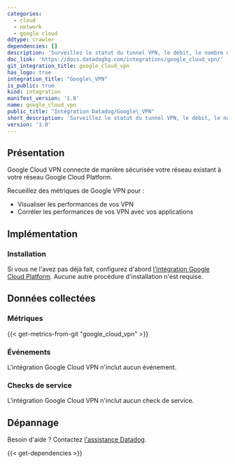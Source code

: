 ```yaml
---
categories:
  - cloud
  - network
  - google cloud
ddtype: crawler
dependencies: []
description: 'Surveillez le statut du tunnel VPN, le débit, le nombre de sessions, et plus encore.'
doc_link: 'https://docs.datadoghq.com/integrations/google_cloud_vpn/'
git_integration_title: google_cloud_vpn
has_logo: true
integration_title: "Google\_VPN"
is_public: true
kind: integration
manifest_version: '1.0'
name: google_cloud_vpn
public_title: "Intégration Datadog/Google\_VPN"
short_description: 'Surveillez le statut du tunnel VPN, le débit, le nombre de sessions, et plus encore.'
version: '1.0'
---
```

## Présentation
Google Cloud VPN connecte de manière sécurisée votre réseau existant à votre réseau Google Cloud Platform.

Recueillez des métriques de Google VPN pour :

* Visualiser les performances de vos VPN
* Corréler les performances de vos VPN avec vos applications

## Implémentation
### Installation

Si vous ne l'avez pas déjà fait, configurez d'abord [l'intégration Google Cloud Platform][1]. Aucune autre procédure d'installation n'est requise.

## Données collectées
### Métriques
{{< get-metrics-from-git "google_cloud_vpn" >}}


### Événements
L'intégration Google Cloud VPN n'inclut aucun événement.

### Checks de service
L'intégration Google Cloud VPN n'inclut aucun check de service.

## Dépannage
Besoin d'aide ? Contactez [l'assistance Datadog][3].

[1]: https://docs.datadoghq.com/fr/integrations/google_cloud_platform
[2]: https://github.com/DataDog/dogweb/blob/prod/integration/google_cloud_vpn/google_cloud_vpn_metadata.csv
[3]: https://docs.datadoghq.com/fr/help


{{< get-dependencies >}}